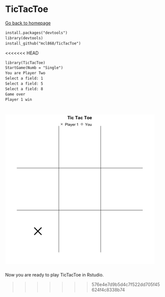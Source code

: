 # TicTacToe

[Go back to homepage](https://mcl868.github.io/)

```markdown
install.packages("devtools")
library(devtools)
install_github("mcl868/TicTacToe")
```

<<<<<<< HEAD


```markdown
library(TicTacToe)
StartGame(Numb = "Single")
You are Player Two
Select a field: 1
Select a field: 5
Select a field: 8
Game over
Player 1 win
```

![](https://github.com/mcl868/mcl868.github.io/blob/master/Images/Rplot001.jpeg)
=======
Now you are ready to play TicTacToe in Rstudio.
>>>>>>> 576e4e7d9b5d4c7f522dd705f45624f4c8338b74

